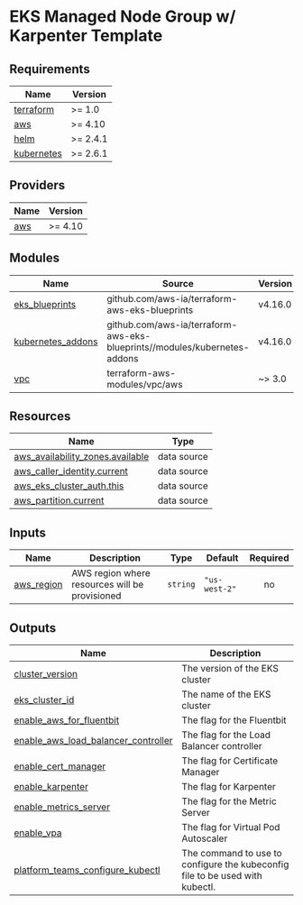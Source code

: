 # EKS Managed Node Group w/ Karpenter Template

<!-- BEGINNING OF PRE-COMMIT-TERRAFORM DOCS HOOK -->
## Requirements

| Name | Version |
|------|---------|
| <a name="requirement_terraform"></a> [terraform](#requirement\_terraform) | >= 1.0 |
| <a name="requirement_aws"></a> [aws](#requirement\_aws) | >= 4.10 |
| <a name="requirement_helm"></a> [helm](#requirement\_helm) | >= 2.4.1 |
| <a name="requirement_kubernetes"></a> [kubernetes](#requirement\_kubernetes) | >= 2.6.1 |

## Providers

| Name | Version |
|------|---------|
| <a name="provider_aws"></a> [aws](#provider\_aws) | >= 4.10 |

## Modules

| Name | Source | Version |
|------|--------|---------|
| <a name="module_eks_blueprints"></a> [eks\_blueprints](#module\_eks\_blueprints) | github.com/aws-ia/terraform-aws-eks-blueprints | v4.16.0 |
| <a name="module_kubernetes_addons"></a> [kubernetes\_addons](#module\_kubernetes\_addons) | github.com/aws-ia/terraform-aws-eks-blueprints//modules/kubernetes-addons | v4.16.0 |
| <a name="module_vpc"></a> [vpc](#module\_vpc) | terraform-aws-modules/vpc/aws | ~> 3.0 |

## Resources

| Name | Type |
|------|------|
| [aws_availability_zones.available](https://registry.terraform.io/providers/hashicorp/aws/latest/docs/data-sources/availability_zones) | data source |
| [aws_caller_identity.current](https://registry.terraform.io/providers/hashicorp/aws/latest/docs/data-sources/caller_identity) | data source |
| [aws_eks_cluster_auth.this](https://registry.terraform.io/providers/hashicorp/aws/latest/docs/data-sources/eks_cluster_auth) | data source |
| [aws_partition.current](https://registry.terraform.io/providers/hashicorp/aws/latest/docs/data-sources/partition) | data source |

## Inputs

| Name | Description | Type | Default | Required |
|------|-------------|------|---------|:--------:|
| <a name="input_aws_region"></a> [aws\_region](#input\_aws\_region) | AWS region where resources will be provisioned | `string` | `"us-west-2"` | no |

## Outputs

| Name | Description |
|------|-------------|
| <a name="output_cluster_version"></a> [cluster\_version](#output\_cluster\_version) | The version of the EKS cluster |
| <a name="output_eks_cluster_id"></a> [eks\_cluster\_id](#output\_eks\_cluster\_id) | The name of the EKS cluster |
| <a name="output_enable_aws_for_fluentbit"></a> [enable\_aws\_for\_fluentbit](#output\_enable\_aws\_for\_fluentbit) | The flag for the Fluentbit |
| <a name="output_enable_aws_load_balancer_controller"></a> [enable\_aws\_load\_balancer\_controller](#output\_enable\_aws\_load\_balancer\_controller) | The flag for the Load Balancer controller |
| <a name="output_enable_cert_manager"></a> [enable\_cert\_manager](#output\_enable\_cert\_manager) | The flag for Certificate Manager |
| <a name="output_enable_karpenter"></a> [enable\_karpenter](#output\_enable\_karpenter) | The flag for Karpenter |
| <a name="output_enable_metrics_server"></a> [enable\_metrics\_server](#output\_enable\_metrics\_server) | The flag for the Metric Server |
| <a name="output_enable_vpa"></a> [enable\_vpa](#output\_enable\_vpa) | The flag for Virtual Pod Autoscaler |
| <a name="output_platform_teams_configure_kubectl"></a> [platform\_teams\_configure\_kubectl](#output\_platform\_teams\_configure\_kubectl) | The command to use to configure the kubeconfig file to be used with kubectl. |
<!-- END OF PRE-COMMIT-TERRAFORM DOCS HOOK -->
